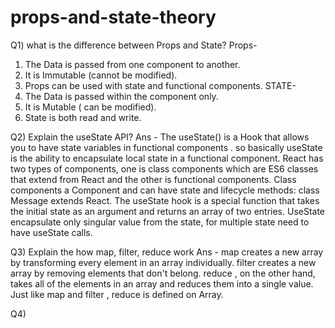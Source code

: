 # props-and-state-theory

Q1) what is the difference between Props and State? 
Props-
1) The Data is passed from one component to another.
2) It is Immutable (cannot be modified).
3) Props can be used with state and functional components.
STATE-
1) The Data is passed within the component only.
2) It is Mutable ( can be modified).
3) State is both read and write.

Q2) Explain the useState API? 
Ans - The useState() is a Hook that allows you to have state variables in functional components . 
so basically useState is the ability to encapsulate local state in a functional component.
React has two types of components, one is class components which are ES6 classes that extend from React and the other is functional components.
Class components a Component and can have state and lifecycle methods: class Message extends React.
The  useState hook is a special function that takes the initial state as an argument and returns an array of two entries. 
UseState encapsulate only singular value from the state, for multiple state need to have useState calls.


Q3) Explain the how map, filter, reduce work
Ans - map creates a new array by transforming every element in an array individually.
filter creates a new array by removing elements that don't belong.
reduce , on the other hand, takes all of the elements in an array and reduces them into a single value.
Just like map and filter , reduce is defined on Array.

Q4) 
